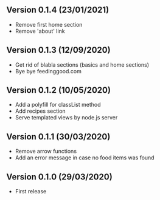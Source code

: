 Version 0.1.4 (23/01/2021)
-----------------------------
* Remove first home section
* Remove 'about' link

Version 0.1.3 (12/09/2020)
-----------------------------
* Get rid of blabla sections (basics and home sections)
* Bye bye feedinggood.com

Version 0.1.2 (10/05/2020)
-----------------------------
* Add a polyfill for classList method
* Add recipes section
* Serve templated views by node.js server

Version 0.1.1 (30/03/2020)
-----------------------------
* Remove arrow functions
* Add an error message in case no food items was found


Version 0.1.0 (29/03/2020)
-----------------------------
* First release
